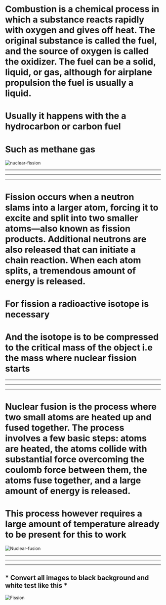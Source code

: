 # Combustion is a chemical process in which a substance reacts rapidly with oxygen and gives off heat. The original substance is called the fuel, and the source of oxygen is called the oxidizer. The fuel can be a solid, liquid, or gas, although for airplane propulsion the fuel is usually a liquid.
# Usually it happens with the a hydrocarbon or carbon fuel
# Such as methane gas

![nuclear-fission](https://www.enec.gov.ae/images/fission-detailed-new-61a4d1957307c.jpg)

----
----
----

# Fission occurs when a neutron slams into a larger atom, forcing it to excite and split into two smaller atoms—also known as fission products. Additional neutrons are also released that can initiate a chain reaction. When each atom splits, a tremendous amount of energy is released.
# For fission a radioactive isotope is necessary
# And the isotope is to be compressed to the critical mass of the object i.e the mass where nuclear fission starts

----
----
----

# Nuclear fusion is the process where two small atoms are heated up and fused together. The process involves a few basic steps: atoms are heated, the atoms collide with substantial force overcoming the coulomb force between them, the atoms fuse together, and a large amount of energy is released.
# This process however requires a large amount of temperature already to be present for this to work

![Nuclear-fusion](https://ichef.bbci.co.uk/news/1024/cpsprodpb/40AF/production/_127995561_nuclear_fusion_640x2-nc-31.png)

----
----
----

## * Convert all images to black background and white test like this *

![Fission](https://i.imgur.com/2vdegaX.png)
